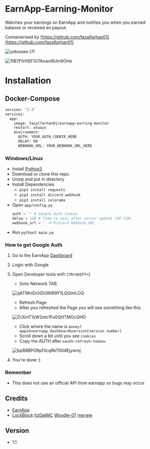 # EarnApp-Earning-Monitor
Watches your earnings on EarnApp and notifies you when you earned balance or received an payout.

Containerised by [https://github.com/fazalfarhan01](https://github.com/fazalfarhan01)

![unknown (7)](https://user-images.githubusercontent.com/65712074/140953429-4049d955-f99e-461b-b03e-94d78ce2d98d.png)


![TtB7FfrHSF1O7AxwnRUin9OHe](https://user-images.githubusercontent.com/65712074/142068590-cd6de535-0410-4451-af13-357543c35ace.png)



# Installation

## Docker-Compose
```BASH
version: "3.3"
services:
  app:
    image: fazalfarhan01/earnapp-earning-monitor
    restart: always
    environment:
      AUTH: YOUR_AUTH_COOKIE_HERE
      DELAY: 60
      WEBHOOK_URL: YOUR_WEBHOOK_URL_HERE

```

### Windows/Linux

- Install [Python3](https://www.python.org/downloads/)
- Download or clone this repo.
- Unzip and put in directory
- Install Dependencies
  * `pip3 install requests`
  * `pip3 install discord_webhook`
  * `pip3 install colorama`
- Open `app/config.py`
  ```py
  auth = '' # Google Auth Cookie
  delay = 120 # Time to wait after server update (60-120)
  webhook_url = '' # Discord Webhook URL
  ```
- Run `python3 main.py`

### How to get Google Auth
1) Go to the EarnApp [Dashboard](https://earnapp.com/dashboard/)
2) Login with Google
3) Open Developer tools with `CTR+SHIFT+I`
   * Goto Network TAB
   
   ![qATMniDchDUWiR9Y1LQGimLOQ](https://user-images.githubusercontent.com/65712074/140639251-a6be881d-b394-4fc3-a7e5-2543e80320bb.png)
   
   * Refresh Page
   * After you refreshed the Page you will see something like this
   
   ![ZcXmT1zW3otc1Fu0QHTMOcQHO](https://user-images.githubusercontent.com/65712074/140956237-0ba63c31-94b7-4d67-a80b-dc8438fdb010.gif)

   * Click where the name is `money?appid=earnapp_dashboard&version[version number]`
   * Scroll down a bit until you see `cookies`
   * Copy the AUTH after `oauth-refresh-token=`
   
   ![bpR8BPGRpf3cqRkT004Ejywmj](https://user-images.githubusercontent.com/65712074/140639500-01b4aa40-91bf-48eb-a4af-a45a4b615d4d.png)
4) You're done :)

### Remember
  * This does not use an official API from earnapp so bugs may occur

## Credits
- [EarnApp](https://earnapp.com/)
- [LockBlock](https://github.com/LockBlock-dev/) [ItzDatMC](https://github.com/ItzDatMC) [Woodie-07](https://github.com/Woodie-07) [merwie](https://github.com/merwie) 

## Version
- 1.1
